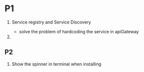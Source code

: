 # P1
1. Service registry and Service Discovery
    - solve the problem of hardcoding the service in apiGateway

2. 



## P2

1.  Show the spinner in terminal when installing
